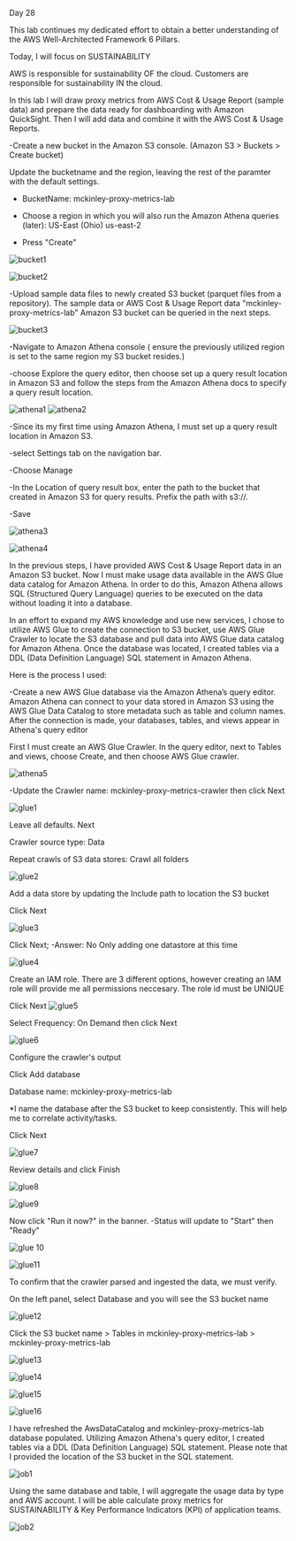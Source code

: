 Day 28

This lab continues my dedicated effort to obtain a better understanding of the AWS Well-Architected Framework 6 Pillars.

Today, I will focus on SUSTAINABILITY

AWS is responsible for sustainability OF the cloud. Customers are responsible for sustainability IN the cloud.

In this lab I will draw proxy metrics from AWS Cost & Usage Report (sample data) and prepare the data ready for dashboarding with Amazon QuickSight. Then I will add data and combine it with the AWS Cost & Usage Reports. 



-Create a new bucket in the Amazon S3 console. (Amazon S3 >  Buckets > Create bucket)

Update the bucketname and the region, leaving the rest of the paramter with the default settings. 

  - BucketName: mckinley-proxy-metrics-lab
  
  - Choose a region in which you will also run the Amazon Athena queries (later): US-East (Ohio) us-east-2
  
  - Press "Create"
 
![bucket1](https://user-images.githubusercontent.com/91057035/162256574-271c1c9b-ec5f-4f72-8d04-0f3a7155a834.png)


![bucket2](https://user-images.githubusercontent.com/91057035/162256901-1bd8505d-4a5f-4b60-a93a-d5ab2b1f8bfc.png)


-Upload sample data files to newly created S3 bucket (parquet files from a repository). The sample data or AWS Cost & Usage Report data "mckinley-proxy-metrics-lab" Amazon S3 bucket can be queried in the next steps.

![bucket3](https://user-images.githubusercontent.com/91057035/162259138-9a4c313b-9ca8-419d-a8ae-c55753bb7347.png)


-Navigate to Amazon Athena console ( ensure the previously utilized region is set to the same region my S3 bucket resides.)

  -choose Explore the query editor, then choose set up a query result location in Amazon S3 and follow the steps from the Amazon Athena docs to specify a query result location.
  
 
 ![athena1](https://user-images.githubusercontent.com/91057035/162260566-931f73b1-1bf4-4d86-8067-1fcc27c1bfdc.png)
 ![athena2](https://user-images.githubusercontent.com/91057035/162261039-81eebb65-be88-4af5-ac0d-555cf7cacb49.png)
 
 
 
 -Since its my first time using Amazon Athena, I must set up a query result location in Amazon S3.
 
  -select Settings tab on the navigation bar.
  
  -Choose Manage
  
  -In the Location of query result box, enter the path to the bucket that created in Amazon S3 for query results. Prefix the path with s3://. 
      
  -Save


![athena3](https://user-images.githubusercontent.com/91057035/162262877-e406b1df-2b7a-40fb-94a2-6828268ee10f.png)

![athena4](https://user-images.githubusercontent.com/91057035/162265128-6ac2a848-a30e-4961-81f3-3e9a4e6b3797.png)



In the previous steps, I have provided AWS Cost & Usage Report data in an Amazon S3 bucket. Now I must make usage data available in the AWS Glue data catalog for Amazon Athena. In order to do this, Amazon Athena allows SQL (Structured Query Language) queries to be executed on the data without loading it into a database. 

In an effort to expand my AWS knowledge and use new services, I chose to utilize AWS Glue to create the connection to S3 bucket,  use AWS Glue Crawler to locate the S3 database and pull data into AWS Glue data catalog for Amazon Athena. Once the database was located, I created tables via a DDL (Data Definition Language) SQL statement in Amazon Athena.

Here is the process I used:

-Create a new AWS Glue database via the Amazon Athena’s query editor. Amazon Athena can connect to your data stored in Amazon S3 using the AWS Glue Data Catalog to store metadata such as table and column names. After the connection is made, your databases, tables, and views appear in Athena's query editor

First I must create an AWS Glue Crawler. In the query editor, next to Tables and views, choose Create, and then choose AWS Glue crawler.
    
![athena5](https://user-images.githubusercontent.com/91057035/162276181-2a979258-cfee-4bb8-b951-133c8170bd4a.png)




-Update the Crawler name: mckinley-proxy-metrics-crawler then click Next

![glue1](https://user-images.githubusercontent.com/91057035/162276901-2c057f84-eaf1-45cc-af87-b9b16af4f31b.png)


Leave all defaults. Next

Crawler source type: Data

Repeat crawls of S3 data stores: Crawl all folders

![glue2](https://user-images.githubusercontent.com/91057035/162278021-720f2add-1d42-4835-82d3-563799b3ec2f.png)



Add a data store by updating the Include path to location the S3 bucket

Click Next

![glue3](https://user-images.githubusercontent.com/91057035/162279182-e18aaed1-34a5-4a08-8429-75480dc4653c.png)



Click Next; -Answer: No Only adding one datastore at this time

![glue4](https://user-images.githubusercontent.com/91057035/162279458-1744b90d-3b22-41d5-9ed9-5ecabc8dbc9b.png)



Create an IAM role. There are 3 different options, however creating an IAM role will provide me all permissions neccesary. The role id must be UNIQUE

Click Next
![glue5](https://user-images.githubusercontent.com/91057035/162279981-50de1d12-f9f5-4358-8db2-769fe8a83bf8.png)



Select Frequency: On Demand then click Next

![glue6](https://user-images.githubusercontent.com/91057035/162280181-0aa0e95c-b86c-4639-9f2a-7c94392de19a.png)


Configure the crawler's output

Click Add database

Database name: mckinley-proxy-metrics-lab

*I name the database after the S3 bucket to keep consistently. This will help me to correlate activity/tasks.


Click Next

![glue7](https://user-images.githubusercontent.com/91057035/162281507-e59c11b0-02f2-43df-b936-b7b24855619a.png)


Review details and click Finish

![glue8](https://user-images.githubusercontent.com/91057035/162281631-b2583a0d-a8e2-4eff-a98d-56b1eb856320.png)

![glue9](https://user-images.githubusercontent.com/91057035/162281747-1a93f6c9-220e-4cb2-9939-8dd280874f96.png)


Now click "Run it now?" in the banner.
  -Status will update to "Start" then "Ready"

![glue 10](https://user-images.githubusercontent.com/91057035/162282020-6dd4917f-686d-4ab6-b97b-ec488f43ae56.png)

![glue11](https://user-images.githubusercontent.com/91057035/162282110-7ee65487-7586-41d6-90e0-03035b0b62ca.png)


To confirm that the crawler parsed and ingested the data, we must verify.

On the left panel, select Database and you will see the S3 bucket name

![glue12](https://user-images.githubusercontent.com/91057035/162283454-1a0b1976-78a3-45f2-b85d-8cc8d3426e5e.png)


Click the S3 bucket name > Tables in mckinley-proxy-metrics-lab > mckinley-proxy-metrics-lab


![glue13](https://user-images.githubusercontent.com/91057035/162283667-172d967b-9ce6-405b-876e-c037edd0ed69.png)

![glue14](https://user-images.githubusercontent.com/91057035/162284248-743cf091-2d72-4b59-8219-d6aca7026bd7.png)

![glue15](https://user-images.githubusercontent.com/91057035/162284502-029a8c25-1055-4fc2-987c-467b9cdb6d32.png)

![glue16](https://user-images.githubusercontent.com/91057035/162284630-bb30fe8d-062f-4703-96e0-d9f406a402f6.png)


I have refreshed the AwsDataCatalog and mckinley-proxy-metrics-lab database populated. Utilizing Amazon Athena's query editor, I created tables via a DDL (Data Definition Language) SQL statement. Please note that I provided the location of the S3 bucket in the SQL statement.


![job1](https://user-images.githubusercontent.com/91057035/162329128-08b3e542-feba-42ac-9002-186864f8c36f.png)


Using the same database and table, I will aggregate the usage data by type and AWS account. I will be able calculate proxy metrics for SUSTAINABILITY & Key Performance Indicators (KPI) of application teams. 


![job2](https://user-images.githubusercontent.com/91057035/162332980-bb5220d5-d842-44ac-8811-1af87fae0a1e.png)

